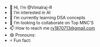 - 👋 Hi, I’m @Vimalraj-R
- 👀 I’m interested in AI
- 🌱 I’m currently learning DSA concepts
- 💞️ I’m looking to collaborate on Top MNC'S
- 📫 How to reach me rv1870713@gmail.com
- 😄 Pronouns: 
- ⚡ Fun fact: 

<!---
Vimalraj-R/Vimalraj-R is a ✨ special ✨ repository because its `README.md` (this file) appears on your GitHub profile.
You can click the Preview link to take a look at your changes.
--->
